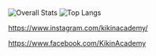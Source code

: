 ###

 

![Overall Stats](https://github-readme-stats.vercel.app/api?username=eUlisesBaezGt&count_private=true&show_icons=true&hide=contribs)
![Top Langs](https://github-readme-stats.vercel.app/api/top-langs/?username=eUlisesBaezGt&layout=compact)


https://www.instagram.com/kikinacademy/


https://www.facebook.com/KikinAcademy


<!--
**eUlisesBaezGt/eUlisesBaezGt** is a ✨ _special_ ✨ repository because its `README.md` (this file) appears on your GitHub profile.

Here are some ideas to get you started:

- 🔭 I’m currently working on ...
- 🌱 I’m currently learning ...
- 👯 I’m looking to collaborate on ...
- 🤔 I’m looking for help with ...
- 💬 Ask me about ...
- 📫 How to reach me: ...
- 😄 Pronouns: ...
- ⚡ Fun fact: ...
-->

